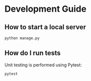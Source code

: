 # Development Guide

## How to start a local server
```
python manage.py
```

## How do I run tests
Unit testing is performed using Pytest:
```
pytest
```

